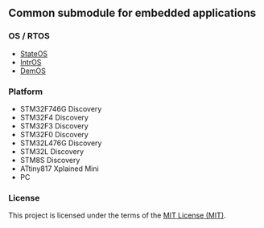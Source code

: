 ## Common submodule for embedded applications

### OS / RTOS

- [StateOS](https://github.com/stateos/StateOS)
- [IntrOS](https://github.com/stateos/IntrOS)
- [DemOS](https://github.com/stateos/DemOS)

### Platform

- STM32F746G Discovery
- STM32F4 Discovery
- STM32F3 Discovery
- STM32F0 Discovery
- STM32L476G Discovery
- STM32L Discovery
- STM8S Discovery
- ATtiny817 Xplained Mini
- PC

### License

This project is licensed under the terms of the [MIT License (MIT)](https://opensource.org/licenses/MIT).

